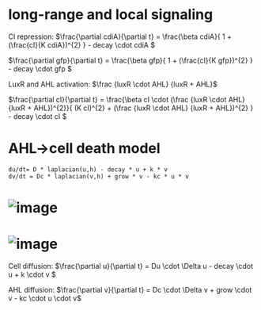 
# long-range and local signaling
CI repression:
$\frac{\partial cdiA}{\partial t} = \frac{\beta cdiA}{ 1 + (\frac{cI}{K cdiA})^{2} } - decay \cdot cdiA $

$\frac{\partial gfp}{\partial t} = \frac{\beta gfp}{ 1 + (\frac{cI}{K gfp})^{2} } - decay \cdot gfp $

LuxR and AHL activation:
$\frac {luxR \cdot AHL} {luxR + AHL}$

$\frac{\partial cI}{\partial t} = \frac{\beta cI \cdot (\frac {luxR \cdot AHL} {luxR + AHL})^{2}}{ (K cI)^{2} + (\frac {luxR \cdot AHL} {luxR + AHL})^{2} } - decay \cdot cI $



# AHL→cell death model

    du/dt= D * laplacian(u,h) - decay * u + k * v
    dv/dt = Dc * laplacian(v,h) + grow * v - kc * u * v
# ![image](https://github.com/antimatter2020/patterama/assets/68374440/2f16ab6b-bdff-4a10-baa9-3a1bfc5c70c8)
# ![image](https://github.com/antimatter2020/patterama/assets/68374440/c3006a15-cbd1-41e4-9b87-2feb3275a8cd)
    

Cell diffusion:
$\frac{\partial u}{\partial t} = Du \cdot \Delta u - decay \cdot u + k \cdot v $

AHL diffusion:
$\frac{\partial v}{\partial t} = Dc \cdot \Delta v + grow \cdot v - kc \cdot u \cdot v$

